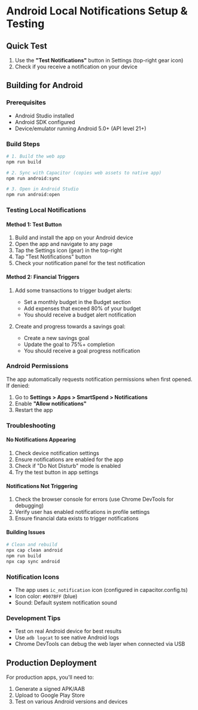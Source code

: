 # Android Local Notifications Setup & Testing

## Quick Test
1. Use the **"Test Notifications"** button in Settings (top-right gear icon)
2. Check if you receive a notification on your device

## Building for Android

### Prerequisites
- Android Studio installed
- Android SDK configured
- Device/emulator running Android 5.0+ (API level 21+)

### Build Steps

```bash
# 1. Build the web app
npm run build

# 2. Sync with Capacitor (copies web assets to native app)
npm run android:sync

# 3. Open in Android Studio
npm run android:open
```

### Testing Local Notifications

#### Method 1: Test Button
1. Build and install the app on your Android device
2. Open the app and navigate to any page
3. Tap the Settings icon (gear) in the top-right
4. Tap "Test Notifications" button
5. Check your notification panel for the test notification

#### Method 2: Financial Triggers
1. Add some transactions to trigger budget alerts:
   - Set a monthly budget in the Budget section
   - Add expenses that exceed 80% of your budget
   - You should receive a budget alert notification

2. Create and progress towards a savings goal:
   - Create a new savings goal
   - Update the goal to 75%+ completion
   - You should receive a goal progress notification

### Android Permissions

The app automatically requests notification permissions when first opened. If denied:

1. Go to **Settings > Apps > SmartSpend > Notifications**
2. Enable **"Allow notifications"**
3. Restart the app

### Troubleshooting

#### No Notifications Appearing
1. Check device notification settings
2. Ensure notifications are enabled for the app
3. Check if "Do Not Disturb" mode is enabled
4. Try the test button in app settings

#### Notifications Not Triggering
1. Check the browser console for errors (use Chrome DevTools for debugging)
2. Verify user has enabled notifications in profile settings
3. Ensure financial data exists to trigger notifications

#### Building Issues
```bash
# Clean and rebuild
npx cap clean android
npm run build
npx cap sync android
```

### Notification Icons
- The app uses `ic_notification` icon (configured in capacitor.config.ts)
- Icon color: `#007BFF` (blue)
- Sound: Default system notification sound

### Development Tips
- Test on real Android device for best results
- Use `adb logcat` to see native Android logs
- Chrome DevTools can debug the web layer when connected via USB

## Production Deployment
For production apps, you'll need to:
1. Generate a signed APK/AAB
2. Upload to Google Play Store
3. Test on various Android versions and devices
